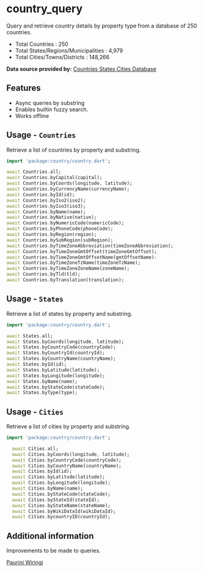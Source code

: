 # country_query

Query and retrieve country details by property type from a database of 250 countries.
- Total Countries : 250 
- Total States/Regions/Municipalities : 4,979 
- Total Cities/Towns/Districts : 148,266

**Data source provided by:** [Countries States Cities Database](https://github.com/dr5hn/countries-states-cities-database)

## Features

- Async queries by substring
- Enables builtin fuzzy search.
- Works offline


## Usage - `Countries`

Retrieve a list of countries by property and substring.

```dart
import 'package:country/country.dart';

await Countries.all;
await Countries.byCapital(capital);
await Countries.byCoords(longitude, latitude);
await Countries.byCurrencyName(currencyName);
await Countries.byId(id);
await Countries.byIso2(iso2);
await Countries.byIso3(iso3);
await Countries.byName(name);
await Countries.byNative(native);
await Countries.byNumericCode(numericCode);
await Countries.byPhoneCode(phoneCode);
await Countries.byRegion(region);
await Countries.bySubRegion(subRegion);
await Countries.byTimeZoneAbbreviation(timeZoneAbbreviation);
await Countries.byTimeZoneGmtOffset(timeZoneGmtOffset);
await Countries.byTimeZoneGmtOffsetName(gmtOffsetName):
await Countries.byTimeZoneTzName(timeZoneTzName);
await Countries.byTimeZoneZoneName(zoneName);
await Countries.byTld(tld);
await Countries.byTranslation(translation);
```

## Usage - `States`
Retrieve a list of states by property and substring.

```dart
import 'package:country/country.dart';

await States.all;
await States.byCoords(longitude, latitude);
await States.byCountryCode(countryCode);
await States.byCountryId(countryId);
await States.byCountryName(countryName);
await States.byId(id);
await States.byLatitude(latitude);
await States.byLongitude(longitude);
await States.byName(name);
await States.byStateCode(stateCode);
await States.byType(type);
```

## Usage - `Cities`
Retrieve a list of cities by property and substring.

```dart
import 'package:country/country.dart';

  await Cities.all;
  await Cities.byCoords(longitude, latitude);
  await Cities.byCountryCode(countryCode);
  await Cities.byCountryName(countryName);
  await Cities.byId(id);
  await Cities.byLatitude(latitude);
  await Cities.byLongitude(longitude);
  await Cities.byName(name);
  await Cities.byStateCode(stateCode);
  await Cities.byStateId(stateId);
  await Cities.byStateName(stateName);
  await Cities.byWikiDataId(wikiDataId);
  await Cities.bycountryID(countryId);
```

## Additional information

Improvements to be made to queries.

[Paurini Wiringi](https://github.com/p4-k4)
